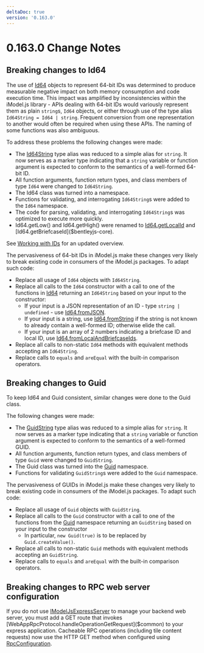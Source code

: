 ```yaml
---
deltaDoc: true
version: '0.163.0'
---
```

# 0.163.0 Change Notes

## Breaking changes to Id64

The use of [Id64]($bentleyjs-core) objects to represent 64-bit IDs was determined to produce measurable negative impact on both memory consumption and code execution time. This impact was amplified by inconsistencies within the iModel.js library - APIs dealing with 64-bit IDs would variously represent them as plain `string`s, `Id64` objects, or either through use of the type alias `Id64String = Id64 | string`. Frequent conversion from one representation to another would often be required when using these APIs. The naming of some functions was also ambiguous.

To address these problems the following changes were made:

- The [Id64String]($bentleyjs-core) type alias was reduced to a simple alias for `string`. It now serves as a marker type indicating that a `string` variable or function argument is expected to conform to the semantics of a well-formed 64-bit ID.
- All function arguments, function return types, and class members of type `Id64` were changed to `Id64String`.
- The Id64 class was turned into a namespace.
- Functions for validating, and interrogating `Id64String`s were added to the `Id64` namespace.
- The code for parsing, validating, and interrogating `Id64String`s was optimized to execute more quickly.
- Id64.getLow() and Id64.getHigh() were renamed to [Id64.getLocalId]($bentleyjs-core) and [Id64.getBriefcaseId]($bentleyjs-core).

See [Working with IDs](../learning/common/Id64.md) for an updated overview.

The pervasiveness of 64-bit IDs in iModel.js make these changes very likely to break existing code in consumers of the iModel.js packages. To adapt such code:

- Replace all usage of `Id64` objects with `Id64String`.
- Replace all calls to the `Id64` constructor with a call to one of the functions in [Id64]($bentleyjs-core) returning an `Id64String` based on your input to the constructor:
  - If your input is a JSON representation of an ID - type `string | undefined` - use [Id64.fromJSON]($bentleyjs-core).
  - If your input is a string, use [Id64.fromString]($bentleyjs-core) if the string is not known to already contain a well-formed ID; otherwise elide the call.
  - If your input is an array of 2 numbers indicating a briefcase ID and local ID, use [Id64.fromLocalAndBriefcaseIds]($bentleyjs-core).
- Replace all calls to non-static `Id64` methods with equivalent methods accepting an `Id64String`.
- Replace calls to `equals` and `areEqual` with the built-in comparison operators.

## Breaking changes to Guid

To keep Id64 and Guid consistent, similar changes were done to the Guid class.

The following changes were made:

- The [GuidString]($bentleyjs-core) type alias was reduced to a simple alias for `string`. It now serves as a marker type indicating that a `string` variable or function argument is expected to conform to the semantics of a well-formed GUID.
- All function arguments, function return types, and class members of type `Guid` were changed to `GuidString`.
- The Guid class was turned into the [Guid]($bentleyjs-core) namespace.
- Functions for validating `GuidString`s were added to the `Guid` namespace.

The pervasiveness of GUIDs in iModel.js make these changes very likely to break existing code in consumers of the iModel.js packages. To adapt such code:

- Replace all usage of `Guid` objects with `GuidString`.
- Replace all calls to the `Guid` constructor with a call to one of the functions from the [Guid]($bentleyjs-core) namespace returning an `GuidString` based on your input to the constructor
  - In particular, `new Guid(true)` is to be replaced by `Guid.createValue()`.
- Replace all calls to non-static `Guid` methods with equivalent methods accepting an `GuidString`.
- Replace calls to `equals` and `areEqual` with the built-in comparison operators.

## Breaking changes to RPC web server configuration

If you do not use [IModelJsExpressServer]($express-server) to manage your backend web server, you must add a GET route that invokes [WebAppRpcProtocol.handleOperationGetRequest]($common) to your express application. Cacheable RPC operations (including tile content requests) now use the HTTP GET method when configured using [RpcConfiguration]($common).
